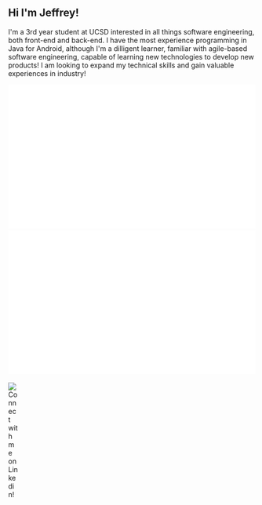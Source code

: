 ###
Hi I'm Jeffrey!
---

I'm a 3rd year student at UCSD interested in all things software engineering, both front-end and back-end. I have the most experience programming in Java for Android, although I'm a dilligent learner, familiar with agile-based software engineering, capable of learning new technologies to develop new products! I am looking to expand my technical skills and gain valuable experiences in industry!

![](https://github.com/jdluu/github_stats/blob/master/generated/overview.svg)
![](https://github.com/jdluu/github_stats/blob/master/generated/languages.svg)

<a href="https://www.linkedin.com/in/jeffrey-luu/">
  <img align="left" alt="Connect with me on Linkedin!" width="20px" src="https://www.svgrepo.com/show/299433/linkedin.svg" />
</a>


